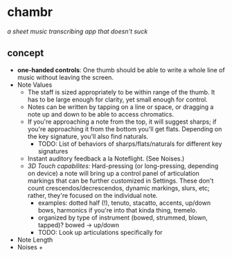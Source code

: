 # chambr
*a sheet music transcribing app that doesn't suck*

## concept
+ **one-handed controls**: One thumb should be able to write a whole line of music without leaving the screen. 
+ Note Values
  + The staff is sized appropriately to be within range of the thumb. It has to be large enough for clarity, yet small enough for control.
  + Notes can be written by tapping on a line or space, or dragging a note up and down to be able to access chromatics. 
  + If you're approaching a note from the top, it will suggest sharps; if you're approaching it from the bottom you'll get flats. Depending on the key signature, you'll also find naturals. 
    + TODO: List of behaviors of sharps/flats/naturals for different key signatures
  + Instant auditory feedback a la Noteflight. (See Noises.)
  + *3D Touch capabilites:* Hard-pressing (or long-pressing, depending on device) a note will bring up a control panel of articulation markings that can be further customized in Settings. These don't count crescendos/decrescendos, dynamic markings, slurs, etc; rather, they're focused on the individual note.
    + examples: dotted half (!), tenuto, stacatto, accents, up/down bows, harmonics if you're into that kinda thing, tremelo.
    + organized by type of instrument (bowed, strummed, blown, tapped)? bowed -> up/down 
    + TODO: Look up articulations specifically for 
+ Note Length
+ Noises
  + 
